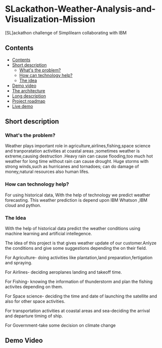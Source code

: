 # SLackathon-Weather-Analysis-and-Visualization-Mission
  [SL]ackathon challenge of Simplilearn collaborating with IBM

## Contents
 - [Contents](#contents)
  - [Short description](#short-description)
    - [What's the problem?](#whats-the-problem)
    - [How can technology help?](#how-can-technology-help)
    - [The idea](#the-idea)
  - [Demo video](#demo-video)
  - [The architecture](#the-architecture)
  - [Long description](#long-description)
  - [Project roadmap](#project-roadmap)
  - [Live demo](#live-demo)


   ## Short description
   
   ### What's the problem?
 Weather plays important role in agriculture,airlines,fishing,space science and tranporatation activities at coastal areas ;sometimes weather is extreme,causing 
 destruction .Heavy rain can cause flooding,too much hot weather for long time without rain can cause drought. Huge storms with strong winds,such as hurricanes and 
 tornadoes; can do  damage of money,natural resources also human lifes.
         
 
   ### How can technology help?
   
   For using historical data,  With the  help of technology  we predict weather forecasting.
   This weather prediction is depend upon IBM Whatson ,IBM cloud and python.
  
    
   ### The Idea
   With the help of historical data predict the weather conditions using machine learning and artificial intellegence.
   
   The idea of this project is that gives weather update of our customer.Anlyze the conditions and give some suggestions depending the on their field.
   
   For Agriculture- doing activities like plantation,land preparation,fertigation and spraying.
     
   For Airlines- deciding aeroplanes landing and takeoff time.
    
   For Fishing- knowing the information of thunderstorm and plan the fishing activites depending on them.
    
   For Space science- deciding the time and date of launching the satellite and also for other space activities.
    
   For transportation activities at coastal areas and sea-deciding the arrival and departure timing of ship.
   
   For Government-take some decision on climate change
   
 ## Demo Video
 
